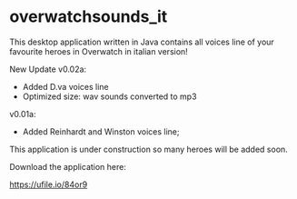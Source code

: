 # overwatchsounds_it
This desktop application written in Java contains all voices line of your favourite heroes in Overwatch in italian version!

New Update v0.02a:
- Added D.va voices line
- Optimized size: wav sounds converted to mp3


v0.01a:
- Added Reinhardt and Winston voices line;

This application is under construction so many heroes will be added soon.

Download the application here:

https://ufile.io/84or9
